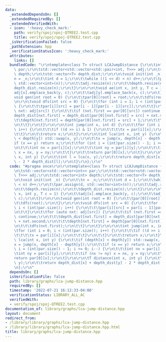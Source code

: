 ```yaml
---
data:
  _extendedDependsOn: []
  _extendedRequiredBy: []
  _extendedVerifiedWith:
  - icon: ':heavy_check_mark:'
    path: verify/spoj/spoj-QTREE2.test.cpp
    title: verify/spoj/spoj-QTREE2.test.cpp
  _isVerificationFailed: false
  _pathExtension: hpp
  _verificationStatusIcon: ':heavy_check_mark:'
  attributes:
    links: []
  bundledCode: "\r\ntemplate<class T> struct LCAJumpDistance {\r\n\tint n;\r\n\tstd::vector<std::vector<int>>\
    \ par;\r\n\tstd::vector<std::vector<std::pair<int, T>>> adj;\r\n\tstd::vector<int>\
    \ depth;\r\n\tstd::vector<T> depth_dist;\r\n\r\n\tvoid init(int _n) {\r\n\t\t\
    n = _n;\r\n\t\tint d = 1;\r\n\t\twhile ((1 << d) < n) d++;\r\n\t\tpar.assign(d,\
    \ std::vector<int>(n));\r\n\t\tadj.resize(n);\r\n\t\tdepth.resize(n);\r\n\t\t\
    depth_dist.resize(n);\r\n\t}\r\n\r\n\tvoid ae(int x, int y, T c = 1) {\r\n\t\t\
    adj[x].emplace_back(y, c);\r\n\t\tadj[y].emplace_back(x, c);\r\n\t}\r\n\r\n\t\
    void gen(int root = 0) {\r\n\t\tpar[0][root] = root;\r\n\t\tdfs(root);\r\n\t}\r\
    \n\r\n\tvoid dfs(int src = 0) {\r\n\t\tfor (int i = 1; i < (int)par.size(); i++)\
    \ {\r\n\t\t\tpar[i][src] = par[i - 1][par[i - 1][src]];\r\n\t\t}\r\n\t\tfor (auto\
    \ nxt: adj[src]) {\r\n\t\t\tif (nxt.first == par[0][src]) continue;\r\n\t\t\t\
    depth_dist[nxt.first] = depth_dist[par[0][nxt.first] = src] + nxt.second;\r\n\t\
    \t\tdepth[nxt.first] = depth[par[0][nxt.first] = src] + 1;\r\n\t\t\tdfs(nxt.first);\r\
    \n\t\t}\r\n\t}\r\n\r\n\tint jump(int x, int d) {\r\n\t\tfor (int i = 0; i < (int)par.size();\
    \ i++) {\r\n\t\t\tif ((d >> i) & 1) {\r\n\t\t\t\tx = par[i][x];\r\n\t\t\t}\r\n\
    \t\t}\r\n\t\treturn x;\r\n\t}\r\n\r\n\tint lca(int x, int y) {\r\n\t\tif (depth[x]\
    \ < depth[y]) std::swap(x, y);\r\n\t\tx = jump(x, depth[x] - depth[y]);\r\n\t\t\
    if (x == y) return x;\r\n\t\tfor (int i = (int)par.size() - 1; i >= 0; i--) {\r\
    \n\t\t\tint nx = par[i][x];\r\n\t\t\tint ny = par[i][y];\r\n\t\t\tif (nx != ny)\
    \ x = nx, y = ny;\r\n\t\t}\r\n\t\treturn par[0][x];\r\n\t}\r\n\r\n\tT distance(int\
    \ x, int y) {\r\n\t\tint l = lca(x, y);\r\n\t\treturn depth_dist[x] + depth_dist[y]\
    \ - 2 * depth_dist[l];\r\n\t}\r\n};\r\n"
  code: "#pragma once\r\n\r\ntemplate<class T> struct LCAJumpDistance {\r\n\tint n;\r\
    \n\tstd::vector<std::vector<int>> par;\r\n\tstd::vector<std::vector<std::pair<int,\
    \ T>>> adj;\r\n\tstd::vector<int> depth;\r\n\tstd::vector<T> depth_dist;\r\n\r\
    \n\tvoid init(int _n) {\r\n\t\tn = _n;\r\n\t\tint d = 1;\r\n\t\twhile ((1 << d)\
    \ < n) d++;\r\n\t\tpar.assign(d, std::vector<int>(n));\r\n\t\tadj.resize(n);\r\
    \n\t\tdepth.resize(n);\r\n\t\tdepth_dist.resize(n);\r\n\t}\r\n\r\n\tvoid ae(int\
    \ x, int y, T c = 1) {\r\n\t\tadj[x].emplace_back(y, c);\r\n\t\tadj[y].emplace_back(x,\
    \ c);\r\n\t}\r\n\r\n\tvoid gen(int root = 0) {\r\n\t\tpar[0][root] = root;\r\n\
    \t\tdfs(root);\r\n\t}\r\n\r\n\tvoid dfs(int src = 0) {\r\n\t\tfor (int i = 1;\
    \ i < (int)par.size(); i++) {\r\n\t\t\tpar[i][src] = par[i - 1][par[i - 1][src]];\r\
    \n\t\t}\r\n\t\tfor (auto nxt: adj[src]) {\r\n\t\t\tif (nxt.first == par[0][src])\
    \ continue;\r\n\t\t\tdepth_dist[nxt.first] = depth_dist[par[0][nxt.first] = src]\
    \ + nxt.second;\r\n\t\t\tdepth[nxt.first] = depth[par[0][nxt.first] = src] + 1;\r\
    \n\t\t\tdfs(nxt.first);\r\n\t\t}\r\n\t}\r\n\r\n\tint jump(int x, int d) {\r\n\t\
    \tfor (int i = 0; i < (int)par.size(); i++) {\r\n\t\t\tif ((d >> i) & 1) {\r\n\
    \t\t\t\tx = par[i][x];\r\n\t\t\t}\r\n\t\t}\r\n\t\treturn x;\r\n\t}\r\n\r\n\tint\
    \ lca(int x, int y) {\r\n\t\tif (depth[x] < depth[y]) std::swap(x, y);\r\n\t\t\
    x = jump(x, depth[x] - depth[y]);\r\n\t\tif (x == y) return x;\r\n\t\tfor (int\
    \ i = (int)par.size() - 1; i >= 0; i--) {\r\n\t\t\tint nx = par[i][x];\r\n\t\t\
    \tint ny = par[i][y];\r\n\t\t\tif (nx != ny) x = nx, y = ny;\r\n\t\t}\r\n\t\t\
    return par[0][x];\r\n\t}\r\n\r\n\tT distance(int x, int y) {\r\n\t\tint l = lca(x,\
    \ y);\r\n\t\treturn depth_dist[x] + depth_dist[y] - 2 * depth_dist[l];\r\n\t}\r\
    \n};\r\n"
  dependsOn: []
  isVerificationFile: false
  path: library/graphs/lca-jump-distance.hpp
  requiredBy: []
  timestamp: '2022-07-21 16:12:33-04:00'
  verificationStatus: LIBRARY_ALL_AC
  verifiedWith:
  - verify/spoj/spoj-QTREE2.test.cpp
documentation_of: library/graphs/lca-jump-distance.hpp
layout: document
redirect_from:
- /library/library/graphs/lca-jump-distance.hpp
- /library/library/graphs/lca-jump-distance.hpp.html
title: library/graphs/lca-jump-distance.hpp
---
```

